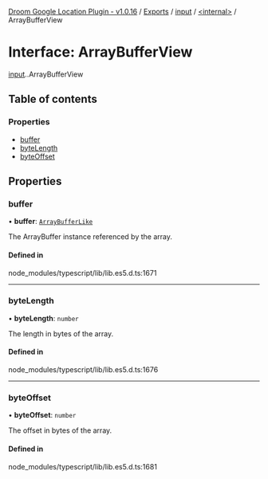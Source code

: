 [Droom Google Location Plugin - v1.0.16](../README.md) / [Exports](../modules.md) / [input](../modules/input.md) / [<internal\>](../modules/input._internal_.md) / ArrayBufferView

# Interface: ArrayBufferView

[input](../modules/input.md).[<internal>](../modules/input._internal_.md).ArrayBufferView

## Table of contents

### Properties

- [buffer](input._internal_.ArrayBufferView.md#buffer)
- [byteLength](input._internal_.ArrayBufferView.md#bytelength)
- [byteOffset](input._internal_.ArrayBufferView.md#byteoffset)

## Properties

### buffer

• **buffer**: [`ArrayBufferLike`](../modules/input._internal_.md#arraybufferlike)

The ArrayBuffer instance referenced by the array.

#### Defined in

node_modules/typescript/lib/lib.es5.d.ts:1671

___

### byteLength

• **byteLength**: `number`

The length in bytes of the array.

#### Defined in

node_modules/typescript/lib/lib.es5.d.ts:1676

___

### byteOffset

• **byteOffset**: `number`

The offset in bytes of the array.

#### Defined in

node_modules/typescript/lib/lib.es5.d.ts:1681
